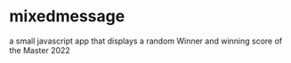 # mixedmessage
a small javascript app that displays a random Winner and winning score of the Master 2022
